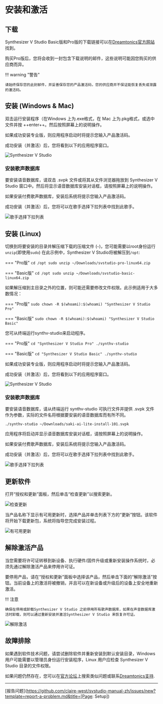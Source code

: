 # 安装和激活

## 下载

Synthesizer V Studio Basic版和Pro版的下载链接可以在[Dreamtonics官方网站](https://dreamtonics.com/en/synthesizerv/)找到。

购买Pro版后，您将会收到一封包含下载说明的邮件，这些说明可能因您购买的供应商而异。

!!! warning "警告"

    请始终保存您的此封邮件，并妥善保存您的产品激活码，您的供应商并不保证能恢复丢失或泄露的激活码。

## 安装 (Windows & Mac)

双击运行安装程序（在Windows 上为.exe格式，在 Mac 上为.pkg格式，或选中文件并按 ++enter++。然后按照屏幕上的说明操作。

如果成功安装专业版，则应用程序启动时将提示您输入产品激活码。

成功安装（并激活）后，您将看到以下的应用程序窗口。

![Synthesizer V Studio](img/synthv-studio.png)

### 安装歌声数据库

要安装语音数据库，请双击 .svpk 文件或将其从文件浏览器拖放到 Synthesizer V Studio 窗口中。然后将显示语音数据库安装对话框，请按照屏幕上的说明操作。

如果安装付费歌声数据库，安装后系统将提示您输入产品激活码。

成功安装（并激活）后，您将可以在歌手选择下拉列表中找到此歌手。

![歌手选择下拉列表](img/quickstart/singer-dropdown-arrangement.png)

## 安装 (Linux)

切换到将要安装的目录并解压缩下载的压缩文件 (`~`)，您可能需要以root身份运行`unzip`(即使用`sudo`) 在此示例中，Synthesizer V Studio将被解压到`/opt`:

=== "Pro版"
    ```
    cd /opt
    sudo unzip ~/Downloads/svstudio-pro-linux64.zip
    ```

=== "Basic版"
    ```
    cd /opt
    sudo unzip ~/Downloads/svstudio-basic-linux64.zip
    ```

如果解压缩到主目录之外的位置，则可能还需要修改文件权限。此示例适用于大多数情况：

=== "Pro版"
    ```
    sudo chown -R $(whoami):$(whoami) "Synthesizer V Studio Pro"
    ```

=== "Basic版"
    ```
    sudo chown -R $(whoami):$(whoami) "Synthesizer V Studio Basic"
    ```

您可从终端运行synthv-studio来启动程序。

=== "Pro版"
    ```
    cd "Synthesizer V Studio Pro"
    ./synthv-studio
    ```

=== "Basic版"
    ```
    cd "Synthesizer V Studio Basic"
    ./synthv-studio
    ```

如果成功安装专业版，则应用程序启动时将提示您输入产品激活码。

成功安装（并激活）后，您将看到以下的应用程序窗口。

![Synthesizer V Studio](img/synthv-studio.png)

### 安装歌声数据库

要安装语音数据库，请从终端运行 synthv-studio 可执行文件并提供 .svpk 文件作为参数，实际的文件名将根据要安装的语音数据库而有所不同。

`./synthv-studio ~/Downloads/saki-ai-lite-install-101.svpk`

应用程序将启动并显示语音数据库安装对话框，请按照屏幕上的说明操作。

如果安装付费歌声数据库，安装后系统将提示您输入产品激活码。

成功安装（并激活）后，您将可以在歌手选择下拉列表中找到此歌手。

![歌手选择下拉列表](img/quickstart/singer-dropdown-arrangement.png)

## 更新软件

打开“授权和更新”面板，然后单击“检查更新”以搜索更新。

![检查更新](img/check-for-updates.png)

当产品名称下显示有可用更新时，选择产品并单击列表下方的“更新”按钮。该软件将开始下载更新包，系统将指导您完成安装过程。

![有可用更新](img/update.png)

## 解除激活产品

当您需要将许可证转移到新设备、执行硬件/固件升级或重新安装操作系统时，必须先通过解除激活产品来停用许可证。

要停用产品，请在“授权和更新”面板中选择该产品，然后单击下面的“解除激活”按钮。当前设备上的激活将被撤销，并且可以在新设备或升级后的设备上安全地重新激活。

!!! 注意

    确保在停用或卸载Synthesizer V Studio 之前停用所有歌声数据库，如果在声音数据库激活时卸载，则可以通过重新安装并激活Synthesizer V Studio 来恢复许可证。

![解除激活](img/deactivate.png)

## 故障排除

如果遇到软件技术问题，请尝试删除软件并重新安装到默认安装目录，Windows 用户可能需要以管理员身份运行安装程序，Linux 用户应检查 Synthesizer V Studio 目录的文件权限。

如果问题仍然存在，您可以在[官方论坛](https://forum.synthesizerv.com/search)上搜索类似问题或联系[Dreamtonics支持](support.md).

---

[报告问题](https://github.com/claire-west/svstudio-manual-zh/issues/new?template=report-a-problem.md&title=[Page: Setup])